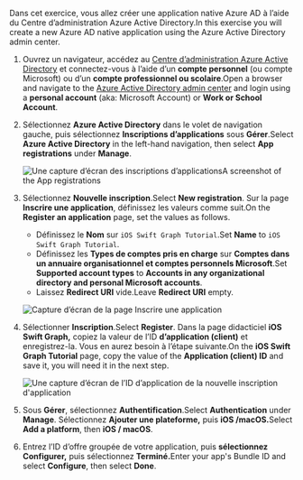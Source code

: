 <!-- markdownlint-disable MD002 MD041 -->

<span data-ttu-id="98f5f-101">Dans cet exercice, vous allez créer une application native Azure AD à l’aide du Centre d’administration Azure Active Directory.</span><span class="sxs-lookup"><span data-stu-id="98f5f-101">In this exercise you will create a new Azure AD native application using the Azure Active Directory admin center.</span></span>

1. <span data-ttu-id="98f5f-102">Ouvrez un navigateur, accédez au [Centre d’administration Azure Active Directory](https://aad.portal.azure.com) et connectez-vous à l’aide d’un **compte personnel** (ou compte Microsoft) ou d’un **compte professionnel ou scolaire**.</span><span class="sxs-lookup"><span data-stu-id="98f5f-102">Open a browser and navigate to the [Azure Active Directory admin center](https://aad.portal.azure.com) and login using a **personal account** (aka: Microsoft Account) or **Work or School Account**.</span></span>

1. <span data-ttu-id="98f5f-103">Sélectionnez **Azure Active Directory** dans le volet de navigation gauche, puis sélectionnez **Inscriptions d’applications** sous **Gérer**.</span><span class="sxs-lookup"><span data-stu-id="98f5f-103">Select **Azure Active Directory** in the left-hand navigation, then select **App registrations** under **Manage**.</span></span>

    ![<span data-ttu-id="98f5f-104">Une capture d’écran des inscriptions d’applications</span><span class="sxs-lookup"><span data-stu-id="98f5f-104">A screenshot of the App registrations</span></span> ](images/aad-portal-app-registrations.png)

1. <span data-ttu-id="98f5f-105">Sélectionnez **Nouvelle inscription**.</span><span class="sxs-lookup"><span data-stu-id="98f5f-105">Select **New registration**.</span></span> <span data-ttu-id="98f5f-106">Sur la page **Inscrire une application**, définissez les valeurs comme suit.</span><span class="sxs-lookup"><span data-stu-id="98f5f-106">On the **Register an application** page, set the values as follows.</span></span>

    - <span data-ttu-id="98f5f-107">Définissez le **Nom** sur `iOS Swift Graph Tutorial`.</span><span class="sxs-lookup"><span data-stu-id="98f5f-107">Set **Name** to `iOS Swift Graph Tutorial`.</span></span>
    - <span data-ttu-id="98f5f-108">Définissez les **Types de comptes pris en charge** sur **Comptes dans un annuaire organisationnel et comptes personnels Microsoft**.</span><span class="sxs-lookup"><span data-stu-id="98f5f-108">Set **Supported account types** to **Accounts in any organizational directory and personal Microsoft accounts**.</span></span>
    - <span data-ttu-id="98f5f-109">Laissez **Redirect URI** vide.</span><span class="sxs-lookup"><span data-stu-id="98f5f-109">Leave **Redirect URI** empty.</span></span>

    ![Capture d’écran de la page Inscrire une application](images/aad-register-an-app.png)

1. <span data-ttu-id="98f5f-111">Sélectionner **Inscription**.</span><span class="sxs-lookup"><span data-stu-id="98f5f-111">Select **Register**.</span></span> <span data-ttu-id="98f5f-112">Dans la page didacticiel **iOS Swift Graph,** copiez la valeur de l’ID **d’application (client)** et enregistrez-la. Vous en aurez besoin à l’étape suivante.</span><span class="sxs-lookup"><span data-stu-id="98f5f-112">On the **iOS Swift Graph Tutorial** page, copy the value of the **Application (client) ID** and save it, you will need it in the next step.</span></span>

    ![Une capture d’écran de l’ID d’application de la nouvelle inscription d'application](images/aad-application-id.png)

1. <span data-ttu-id="98f5f-114">Sous **Gérer**, sélectionnez **Authentification**.</span><span class="sxs-lookup"><span data-stu-id="98f5f-114">Select **Authentication** under **Manage**.</span></span> <span data-ttu-id="98f5f-115">Sélectionnez **Ajouter une plateforme,** puis **iOS /macOS.**</span><span class="sxs-lookup"><span data-stu-id="98f5f-115">Select **Add a platform**, then **iOS / macOS**.</span></span>

1. <span data-ttu-id="98f5f-116">Entrez l’ID d’offre groupée de votre application, puis **sélectionnez Configurer,** puis sélectionnez **Terminé.**</span><span class="sxs-lookup"><span data-stu-id="98f5f-116">Enter your app's Bundle ID and select **Configure**, then select **Done**.</span></span>
